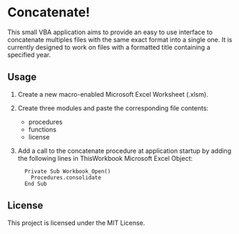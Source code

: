 # Concatenate!

This small VBA application aims to provide an easy to use interface to concatenate multiples files with the same exact format into a single one. It is currently designed to work on files with a formatted title containing a specified year.

## Usage

  1. Create a new macro-enabled Microsoft Excel Worksheet (.xlsm).
  2. Create three modules and paste the corresponding file contents:

      - procedures
      - functions
      - license

  3. Add a call to the concatenate procedure at application startup by adding the following lines in ThisWorkbook Microsoft Excel Object:


      ```vba
        Private Sub Workbook_Open()
          Procedures.consolidate
        End Sub
      ```
      
## License
This project is licensed under the MIT License.

